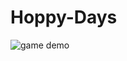 # Hoppy-Days

![game demo](https://github.com/drorya2324/Hoppy-Days/blob/master/DEMO/Game%20Gif.gif)

